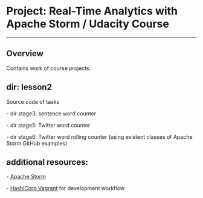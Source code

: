 # Project: Real-Time Analytics with Apache Storm / Udacity Course
---

## Overview
Contains work of course projects.

## dir: lesson2
Source code of tasks

\- dir stage3: sentence word counter

\- dir stage5: Twitter word counter

\- dir stage6: Twitter word rolling counter (using existent classes of Apache Storm GitHub examples)

## additional resources:
\- <a href = 'https://storm.apache.org/'>Apache Storm</a>

\- <a href = 'https://www.vagrantup.com/'>HashiCorp Vagrant</a> for development workflow